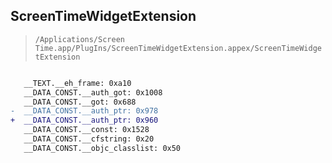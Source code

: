 ## ScreenTimeWidgetExtension

> `/Applications/Screen Time.app/PlugIns/ScreenTimeWidgetExtension.appex/ScreenTimeWidgetExtension`

```diff

   __TEXT.__eh_frame: 0xa10
   __DATA_CONST.__auth_got: 0x1008
   __DATA_CONST.__got: 0x688
-  __DATA_CONST.__auth_ptr: 0x978
+  __DATA_CONST.__auth_ptr: 0x960
   __DATA_CONST.__const: 0x1528
   __DATA_CONST.__cfstring: 0x20
   __DATA_CONST.__objc_classlist: 0x50

```
